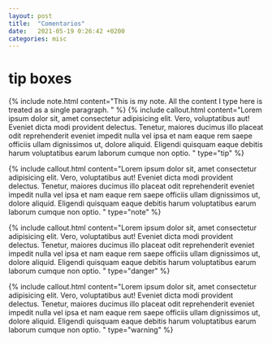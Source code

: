 ```yaml
---
layout: post
title:  "Comentarios"
date:   2021-05-19 0:26:42 +0200
categories: misc
---
```


 
# tip boxes

{% include note.html content="This is my note. All the content I type here is treated as a single paragraph.
" %}
{% include callout.html content="Lorem ipsum dolor sit, amet consectetur adipisicing elit. Vero, voluptatibus aut! Eveniet dicta modi provident delectus. Tenetur, maiores ducimus illo placeat odit reprehenderit eveniet impedit nulla vel ipsa et nam eaque rem saepe officiis ullam dignissimos ut, dolore aliquid. Eligendi quisquam eaque debitis harum voluptatibus earum laborum cumque non optio. 
" type="tip" %}

{% include callout.html content="Lorem ipsum dolor sit, amet consectetur adipisicing elit. Vero, voluptatibus aut! Eveniet dicta modi provident delectus. Tenetur, maiores ducimus illo placeat odit reprehenderit eveniet impedit nulla vel ipsa et nam eaque rem saepe officiis ullam dignissimos ut, dolore aliquid. Eligendi quisquam eaque debitis harum voluptatibus earum laborum cumque non optio. 
" type="note" %}

{% include callout.html content="Lorem ipsum dolor sit, amet consectetur adipisicing elit. Vero, voluptatibus aut! Eveniet dicta modi provident delectus. Tenetur, maiores ducimus illo placeat odit reprehenderit eveniet impedit nulla vel ipsa et nam eaque rem saepe officiis ullam dignissimos ut, dolore aliquid. Eligendi quisquam eaque debitis harum voluptatibus earum laborum cumque non optio. 
" type="danger" %}

{% include callout.html content="Lorem ipsum dolor sit, amet consectetur adipisicing elit. Vero, voluptatibus aut! Eveniet dicta modi provident delectus. Tenetur, maiores ducimus illo placeat odit reprehenderit eveniet impedit nulla vel ipsa et nam eaque rem saepe officiis ullam dignissimos ut, dolore aliquid. Eligendi quisquam eaque debitis harum voluptatibus earum laborum cumque non optio. 
" type="warning" %}
